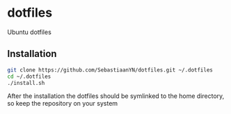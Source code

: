 # dotfiles

Ubuntu dotfiles

## Installation

```sh
git clone https://github.com/SebastiaanYN/dotfiles.git ~/.dotfiles
cd ~/.dotfiles
./install.sh
```

After the installation the dotfiles should be symlinked to the home directory, so keep the repository on your system
